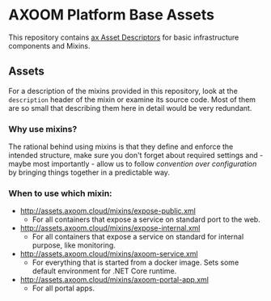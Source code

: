 # AXOOM Platform Base Assets

This repository contains [ax Asset Descriptors](https://tfs.inside-axoom.org/tfs/axoom/axoom/_git/Axoom.Provisioning?_a=readme&fullScreen=true) for basic infrastructure components and Mixins.

## Assets

For a description of the mixins provided in this repository, 
look at the `description` header of the mixin or examine its source code. 
Most of them are so small that describing them here in detail 
would be very redundant.

### Why use mixins?
The rational behind using mixins is that they define and enforce the intended 
structure, make sure you don't forget about required settings and - maybe most 
importantly - allow us to follow *convention over configuration* by bringing 
things together in a predictable way.

### When to use which mixin:
- http://assets.axoom.cloud/mixins/expose-public.xml
    - For all containers that expose a service on standard port to the web.
- http://assets.axoom.cloud/mixins/expose-internal.xml
    - For all containers that expose a service on standard for internal purpose, 
    like monitoring.
- http://assets.axoom.cloud/mixins/axoom-service.xml
    - For everything that is started from a docker image. Sets some default 
    environment for .NET Core runtime.
- http://assets.axoom.cloud/mixins/axoom-portal-app.xml
    - For all portal apps. 
